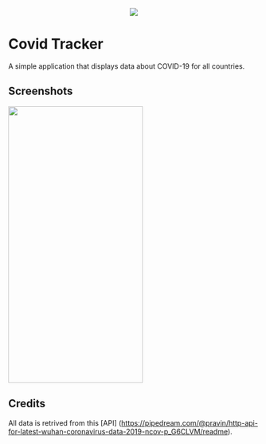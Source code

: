 <p align="center"><img src="https://i.ibb.co/Y84T0NM/logo.png"></p>


# Covid Tracker
A simple application that displays data about COVID-19 for all countries.



## Screenshots
<img src="https://i.ibb.co/JzyY59c/screenshot-covid-tracker.png" width="270" height="554">

## Credits
All data is retrived from this [API] (https://pipedream.com/@pravin/http-api-for-latest-wuhan-coronavirus-data-2019-ncov-p_G6CLVM/readme).
